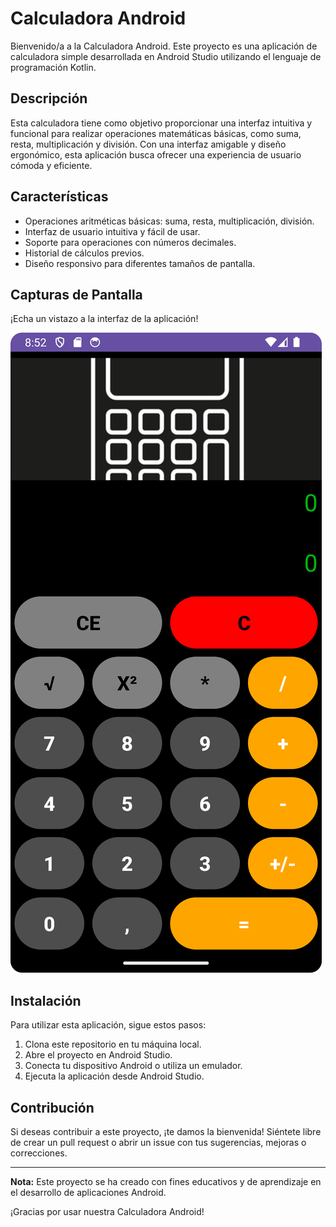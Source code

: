 # Calculadora Android

Bienvenido/a a la Calculadora Android. Este proyecto es una aplicación de calculadora simple desarrollada en Android Studio utilizando el lenguaje de programación Kotlin.

## Descripción

Esta calculadora tiene como objetivo proporcionar una interfaz intuitiva y funcional para realizar operaciones matemáticas básicas, como suma, resta, multiplicación y división. Con una interfaz amigable y diseño ergonómico, esta aplicación busca ofrecer una experiencia de usuario cómoda y eficiente.

## Características

- Operaciones aritméticas básicas: suma, resta, multiplicación, división.
- Interfaz de usuario intuitiva y fácil de usar.
- Soporte para operaciones con números decimales.
- Historial de cálculos previos.
- Diseño responsivo para diferentes tamaños de pantalla.

## Capturas de Pantalla

¡Echa un vistazo a la interfaz de la aplicación!

![Calculadora](https://raw.githubusercontent.com/jeanramirez-01/CalculadoraAndroid/main/app/src/main/res/drawable/calculadora.png)


## Instalación

Para utilizar esta aplicación, sigue estos pasos:

1. Clona este repositorio en tu máquina local.
2. Abre el proyecto en Android Studio.
3. Conecta tu dispositivo Android o utiliza un emulador.
4. Ejecuta la aplicación desde Android Studio.

## Contribución

Si deseas contribuir a este proyecto, ¡te damos la bienvenida! Siéntete libre de crear un pull request o abrir un issue con tus sugerencias, mejoras o correcciones.

---
**Nota:** Este proyecto se ha creado con fines educativos y de aprendizaje en el desarrollo de aplicaciones Android.

¡Gracias por usar nuestra Calculadora Android!
